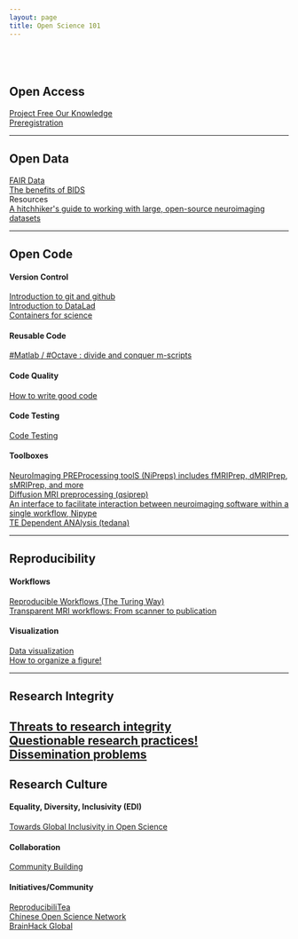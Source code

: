 ```yaml
---
layout: page
title: Open Science 101
---
```


<a href="" target="_blank"></a><br/>
---

## Open Access
<a href="https://youtu.be/_JTPtyPrMLM" target="_blank">Project Free Our Knowledge</a><br/>
<a href="https://youtu.be/Ov8Go6OecUA" target="_blank">Preregistration</a><br/>

---

## Open Data
<a href="" target="_blank">FAIR Data<a/><br/>
<a href="https://youtu.be/K9hVAr5fvJg" target="_blank">The benefits of BIDS</a><br/>
Resources<br/>
<a href='https://pubmed.ncbi.nlm.nih.gov/33288916/' target='_blank'>A hitchhiker's guide to working with large, open-source neuroimaging datasets<a/><br/>
  
---
  
## Open Code
#### Version Control
<a href="https://youtu.be/zh_WFv0uk7w" target="_blank">Introduction to git and github<a/><br/>
<a href="https://youtu.be/QsAqnP7TwyY" target="_blank">Introduction to DataLad<a/><br/>
<a href="https://youtu.be/pc3YOZUG3lQ" target="_blank">Containers for science</a><br/>
  
#### Reusable Code<br/>
<a href="https://youtu.be/AWfrlKTLkqw" target="_blank">#Matlab / #Octave : divide and conquer m-scripts</a><br/>

#### Code Quality<br/>
<a href="https://youtu.be/gfPP2pQ8Rms" target="_blank">How to write good code</a><br/>
  
#### Code Testing<br/>
<a href="https://youtu.be/gfPP2pQ8Rms" target="_blank">Code Testing</a><br/>

#### Toolboxes<br/>
<a href="https://www.nipreps.org/" target="_blank">NeuroImaging PREProcessing toolS (NiPreps) includes fMRIPrep, dMRIPrep, sMRIPrep, and more</a><br/> 
<a href="https://qsiprep.readthedocs.io/en/latest/" target="_blank">Diffusion MRI preprocessing (qsiprep)</a><br/>
<a href="https://nipype.readthedocs.io/en/latest/" target="_blank">An interface to facilitate interaction between neuroimaging software within a single workflow, Nipype</a><br/>
<a href="https://tedana.readthedocs.io/en/stable/" target="_blank">TE Dependent ANAlysis (tedana)</a><br/>
  
---
  
## Reproducibility
#### Workflows
<a href="https://youtu.be/tk2eZSrM8oA" target="_blank">Reproducible Workflows (The Turing Way)</a><br/>
<a href="https://youtu.be/dSOQgyuL51U" target="_blank">Transparent MRI workflows: From scanner to publication</a><br/>
  
#### Visualization
<a href="https://youtu.be/HwpYh39lPHs" target="_blank">Data visualization</a><br/>
<a href="https://youtu.be/W91kvzU0Cec" target="_blank">How to organize a figure!</a><br/>
  
---
  
## Research Integrity
<a href="https://youtu.be/x_MsPvgetxw" target="_blank">Threats to research integrity</a><br/>
<a href="https://youtu.be/tufAPd1NITQ" target="_blank">Questionable research practices!</a><br/>
<a href="https://youtu.be/UzS2Q_hrNV8" target="_blank">Dissemination problems</a><br/>
---
## Research Culture
#### Equality, Diversity, Inclusivity (EDI)<br/>
<a href="https://youtu.be/RRwuOs0BA4I" target="_blank">Towards Global Inclusivity in Open Science</a><br/>
  
#### Collaboration<br/>
<a href="https://youtu.be/3H0zQ6odOd0" target="_blank">Community Building</a><br/>

#### Initiatives/Community<br/>
<a href="https://reproducibilitea.org/about/" target="_blank">ReproducibiliTea</a><br/>
<a href="https://open-sci.cn/" target="_blank">Chinese Open Science Network</a><br/>
<a href="https://brainhack.org/" target="_blank">BrainHack Global</a><br/>

